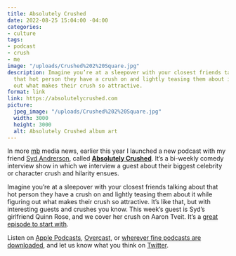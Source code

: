 ```yaml
---
title: Absolutely Crushed
date: 2022-08-25 15:04:00 -04:00
categories:
- culture
tags:
- podcast
- crush
- me
image: "/uploads/Crushed%202%20Square.jpg"
description: Imagine you’re at a sleepover with your closest friends talking about
  that hot person they have a crush on and lightly teasing them about it while figuring
  out what makes their crush so attractive.
format: link
link: https://absolutelycrushed.com
picture:
  jpeg_image: "/uploads/Crushed%202%20Square.jpg"
  width: 3000
  height: 3000
  alt: Absolutely Crushed album art
---
```


In more [mb](https://twitter.com/mb) media news, earlier this year I launched a new podcast with my friend [Syd Andrerson](https://twitter.com/syd_andyson), called **[Absolutely Crushed](https://absolutelycrushed.com)**. It’s a bi-weekly comedy interview show in which we interview a guest about their biggest celebrity or character crush and hilarity ensues. 

Imagine you’re at a sleepover with your closest friends talking about that hot person they have a crush on and lightly teasing them about it while figuring out what makes their crush so attractive. It’s like that, but with interesting guests and crushes you know. This week’s guest is Syd’s girlfriend Quinn Rose, and we cover her crush on Aaron Tveit. It’s a [great episode to start with](https://absolutelycrushed.com/episodes/quinn-rose-aaron-tveit).

Listen on [Apple Podcasts](https://podcasts.apple.com/podcast/id1629106926), [Overcast](https://overcast.fm/itunes1629106926), or [wherever fine podcasts are downloaded](https://pod.link/crushedpod), and let us know what you think on [Twitter](https://twitter.com/crushedpod).